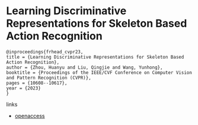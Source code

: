 # Learning Discriminative Representations for Skeleton Based Action Recognition

```
@inproceedings{frhead_cvpr23,
title = {Learning Discriminative Representations for Skeleton Based Action Recognition},
author = {Zhou, Huanyu and Liu, Qingjie and Wang, Yunhong},
booktitle = {Proceedings of the IEEE/CVF Conference on Computer Vision and Pattern Recognition (CVPR)},
pages = {10608--10617},
year = {2023}
}
```

links
- [openaccess](http://openaccess.thecvf.com//content/CVPR2023/html/Zhou_Learning_Discriminative_Representations_for_Skeleton_Based_Action_Recognition_CVPR_2023_paper.html)
